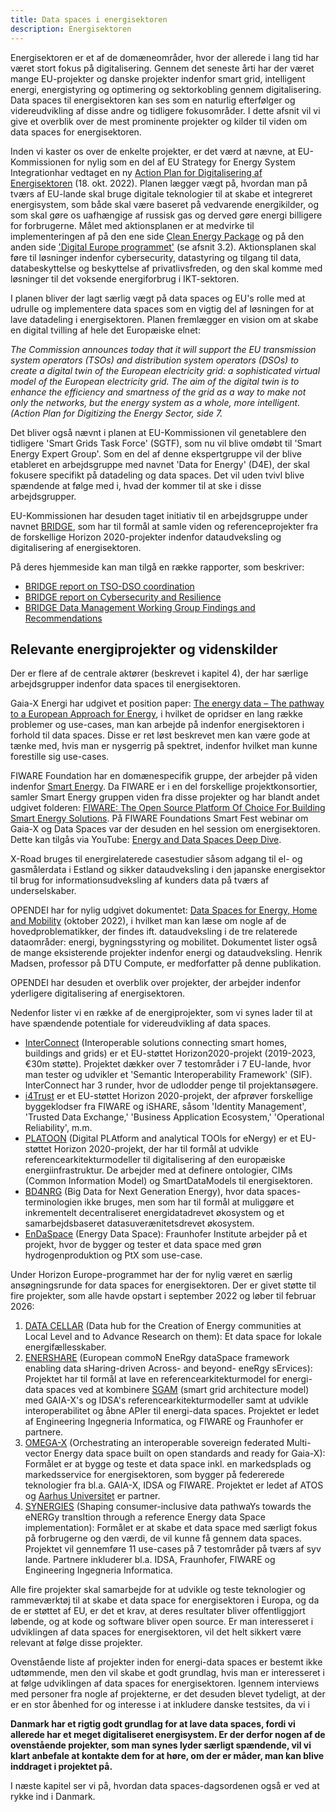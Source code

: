 ```yaml
---
title: Data spaces i energisektoren
description: Energisektoren
---
```


Energisektoren er et af de domæneområder, hvor der allerede i lang tid har været stort fokus på digitalisering. Gennem det seneste årti har der været mange EU-projekter og danske projekter indenfor smart grid, intelligent energi, energistyring og optimering og sektorkobling gennem digitalisering. Data spaces til energisektoren kan ses som en naturlig efterfølger og videreudvikling af disse andre og tidligere fokusområder. I dette afsnit vil vi give et overblik over de mest prominente projekter og kilder til viden om data spaces for energisektoren.

Inden vi kaster os over de enkelte projekter, er det værd at nævne, at EU-Kommissionen for nylig som en del af EU Strategy for Energy System Integrationhar vedtaget en ny [Action Plan for Digitalisering af Energisektoren](https://ec.europa.eu/info/law/better-regulation/have-your-say/initiatives/13141-Digitalising-the-energy-sector-EU-action-plan_en) (18. okt. 2022). Planen lægger vægt på, hvordan man på tværs af EU-lande skal bruge digitale teknologier til at skabe et integreret energisystem, som både skal være baseret på vedvarende energikilder, og som skal gøre os uafhængige af russisk gas og derved gøre energi billigere for forbrugerne. Målet med aktionsplanen er at medvirke til implementeringen af på den ene side [Clean Energy Package](https://energy.ec.europa.eu/topics/energy-strategy/clean-energy-all-europeans-package_en) og på den anden side ['Digital Europe programmet'](https://digital-strategy.ec.europa.eu/en/activities/digital-programme)
 (se afsnit 3.2). Aktionsplanen skal føre til løsninger indenfor cybersecurity, datastyring og tilgang til data, databeskyttelse og beskyttelse af privatlivsfreden, og den skal komme med løsninger til det voksende energiforbrug i IKT-sektoren.

I planen bliver der lagt særlig vægt på data spaces og EU's rolle med at udrulle og implementere data spaces som en vigtig del af løsningen for at lave datadeling i energisektoren. Planen fremlægger en vision om at skabe en digital tvilling af hele det Europæiske elnet:

_The Commission announces today that it will support the EU transmission system operators (TSOs) and distribution system operators (DSOs) to create a digital twin of the European electricity grid: a sophisticated virtual model of the European electricity grid. The aim of the digital twin is to enhance the efficiency and smartness of the grid as a way to make not only the networks, but the energy system as a whole, more intelligent. (Action Plan for Digitizing the Energy Sector, side 7._

Det bliver også nævnt i planen at EU-Kommissionen vil genetablere den tidligere 'Smart Grids Task Force' (SGTF), som nu vil blive omdøbt til 'Smart Energy Expert Group'. Som en del af denne ekspertgruppe vil der blive etableret en arbejdsgruppe med navnet 'Data for Energy' (D4E), der skal fokusere specifikt på datadeling og data spaces. Det vil uden tvivl blive spændende at følge med i, hvad der kommer til at ske i disse arbejdsgrupper.

EU-Kommissionen har desuden taget initiativ til en arbejdsgruppe under navnet [BRIDGE](https://bridge-smart-grid-storage-systems-digital-projects.ec.europa.eu/working-groups/data-management), som har til formål at samle viden og referenceprojekter fra de forskellige Horizon 2020-projekter indenfor dataudveksling og digitalisering af energisektoren.

På deres hjemmeside kan man tilgå en række rapporter, som beskriver:

- [BRIDGE report on TSO-DSO coordination](https://bridge-smart-grid-storage-systems-digital-projects.ec.europa.eu/sites/default/files/documents/working-groups/D3-12-f_BRIDGE-TSO-DSO-Coordination-report.pdf)
- [BRIDGE report on Cybersecurity and Resilience](https://bridge-smart-grid-storage-systems-digital-projects.ec.europa.eu/sites/default/files/documents/working-groups/D3-12-e_BRIDGE_Cybersecurity-report.pdf)
- [BRIDGE Data Management Working Group Findings and Recommendations](https://bridge-smart-grid-storage-systems-digital-projects.ec.europa.eu/sites/default/files/documents/working-groups/BRIDGE-Data-Management-WG-Findings-and-Reco-July-2019.pdf)

## Relevante energiprojekter og videnskilder

Der er flere af de centrale aktører (beskrevet i kapitel 4), der har særlige arbejdsgrupper indenfor data spaces til energisektoren.

Gaia-X Energi har udgivet et position paper: [The energy data – The pathway to a European Approach for Energy](https://gaia-x.eu/wp-content/uploads/files/2021-06/Gaia-X_Data-Space-Energy_Position-Paper.pdf), i hvilket de opridser en lang række problemer og use-cases, man kan arbejde på indenfor energisektoren i forhold til data spaces. Disse er ret løst beskrevet men kan være gode at tænke med, hvis man er nysgerrig på spektret, indenfor hvilket man kunne forestille sig use-cases.

FIWARE Foundation har en domænespecifik gruppe, der arbejder på viden indenfor [Smart Energy](https://www.fiware.org/about-us/smart-energy/). Da FIWARE er i en del forskellige projektkonsortier, samler Smart Energy gruppen viden fra disse projekter og har blandt andet udgivet folderen: [FIWARE: The Open Source Platform Of Choice For Building Smart Energy Solutions](https://www.fiware.org/wp-content/uploads/2018/10/Smart-Energy-Brochure-FIWARE-Web-1-2.pdf). På FIWARE Foundations Smart Fest webinar om Gaia-X og Data Spaces var der desuden en hel session om energisektoren. Dette kan tilgås via YouTube: [Energy and Data Spaces Deep Dive](https://www.youtube.com/watch?v=RgBGEprZkGI&list=PLR9elAI9JscRwbz9lAP_FkB9ek-szv0KK&index=13).

X-Road bruges til energirelaterede casestudier såsom adgang til el- og gasmålerdata i Estland og sikker dataudveksling i den japanske energisektor til brug for informationsudveksling af kunders data på tværs af underselskaber.

OPENDEI har for nylig udgivet dokumentet: [Data Spaces for Energy, Home and Mobility](https://www.opendei.eu/case-studies/data-spaces-for-energy-home-and-mobility/) (oktober 2022), i hvilket man kan læse om nogle af de hovedproblematikker, der findes ift. dataudveksling i de tre relaterede dataområder: energi, bygningsstyring og mobilitet. Dokumentet lister også de mange eksisterende projekter indenfor energi og dataudveksling. Henrik Madsen, professor på DTU Compute, er medforfatter på denne publikation.

OPENDEI har desuden et overblik over projekter, der arbejder indenfor yderligere digitalisering af energisektoren.

Nedenfor lister vi en række af de energiprojekter, som vi synes lader til at have spændende potentiale for videreudvikling af data spaces.

- [InterConnect](https://interconnectproject.eu/) (Interoperable solutions connecting smart homes, buildings and grids) er et EU-støttet Horizon2020-projekt (2019-2023, €30m støtte). Projektet dækker over 7 testområder i 7 EU-lande, hvor man tester og udvikler et 'Semantic Interoperability Framework' (SIF). InterConnect har 3 runder, hvor de udlodder penge til projektansøgere.
- [i4Trust](https://i4trust.org/) er et EU-støttet Horizon 2020-projekt, der afprøver forskellige byggeklodser fra FIWARE og iSHARE, såsom 'Identity Management', 'Trusted Data Exchange,' 'Business Application Ecosystem,' 'Operational Reliability', m.m.
- [PLATOON](https://www.google.com/url?sa=t&rct=j&q=&esrc=s&source=web&cd=&cad=rja&uact=8&ved=2ahUKEwjcn9370q38AhWCRPEDHbfWAIAQFnoECBIQAQ&url=https%3A%2F%2Fplatoon-project.eu%2Fplatoon-at-the-media-data-space-workshop%2F&usg=AOvVaw024z0YZv6Q-kNsj5e4QwqD) (Digital PLAtform and analytical TOOls for eNergy) er et EU-støttet Horizon 2020-projekt, der har til formål at udvikle referencearkitekturmodeller til digitalisering af den europæiske energiinfrastruktur. De arbejder med at definere ontologier, CIMs (Common Information Model) og SmartDataModels til energisektoren.
- [BD4NRG](https://www.bd4nrg.eu/about/the-project) (Big Data for Next Generation Energy), hvor data spaces-terminologien ikke bruges, men som har til formål at muliggøre et inkrementelt decentraliseret energidatadrevet økosystem og et samarbejdsbaseret datasuverænitetsdrevet økosystem.
- [EnDaSpace](https://www.iee.fraunhofer.de/de/projekte/suche/2021/EnDaSpace.html) (Energy Data Space): Fraunhofer Institute arbejder på et projekt, hvor de bygger og tester et data space med grøn hydrogenproduktion og PtX som use-case.

Under Horizon Europe-programmet har der for nylig været en særlig ansøgningsrunde for data spaces for energisektoren. Der er givet støtte til fire projekter, som alle havde opstart i september 2022 og løber til februar 2026:

1. [DATA CELLAR](https://datacellarproject.eu/) (Data hub for the Creation of Energy communities at Local Level and to Advance Research on them): Et data space for lokale energifællesskaber.
2. [ENERSHARE](https://ec.europa.eu/info/funding-tenders/opportunities/portal/screen/how-to-participate/org-details/998079755/project/101069831/program/43108390/details) (European commoN EneRgy dataSpace framework enabling data sHaring-driven Across- and beyond- eneRgy sErvices): Projektet har til formål at lave en referencearkitekturmodel for energi-data spaces ved at kombinere [SGAM](https://sgam-toolbox.org/) (smart grid architecture model) med GAIA-X's og IDSA's referencearkitekturmodeller samt at udvikle interoperabilitet og åbne APIer til energi-data spaces. Projektet er ledet af Engineering Ingegneria Informatica, og FIWARE og Fraunhofer er partnere.
3. [OMEGA-X](https://omega-x.eu/) (Orchestrating an interoperable sovereign federated Multi-vector Energy data space built on open standards and ready for Gaia-X): Formålet er at bygge og teste et data space inkl. en markedsplads og markedsservice for energisektoren, som bygger på federerede teknologier fra bl.a. GAIA-X, IDSA og FIWARE. Projektet er ledet af ATOS og [Aarhus Universitet](https://ditcom.au.dk/projects) er partner.
4. [SYNERGIES](https://enershare.eu/) (Shaping consumer-inclusive data pathwaYs towards the eNERGy transItion through a reference Energy data Space implementation): Formålet er at skabe et data space med særligt fokus på forbrugerne og den værdi, de vil kunne få gennem data spaces. Projektet vil gennemføre 11 use-cases på 7 testområder på tværs af syv lande. Partnere inkluderer bl.a. IDSA, Fraunhofer, FIWARE og Engineering Ingegneria Informatica.

Alle fire projekter skal samarbejde for at udvikle og teste teknologier og rammeværktøj til at skabe et data space for energisektoren i Europa, og da de er støttet af EU, er det et krav, at deres resultater bliver offentliggjort løbende, og at kode og software bliver open source. Er man interesseret i udviklingen af data spaces for energisektoren, vil det helt sikkert være relevant at følge disse projekter.

Ovenstående liste af projekter inden for energi-data spaces er bestemt ikke udtømmende, men den vil skabe et godt grundlag, hvis man er interesseret i at følge udviklingen af data spaces for energisektoren. Igennem interviews med personer fra nogle af projekterne, er det desuden blevet tydeligt, at der er en stor åbenhed for og interesse i at inkludere danske testsites, da vi i

**Danmark har et rigtig godt grundlag for at lave data spaces, fordi vi allerede har et meget digitaliseret energisystem. Er der derfor nogen af de ovenstående projekter, som man synes lyder særligt spændende, vil vi klart anbefale at kontakte dem for at høre, om der er måder, man kan blive inddraget i projektet på.**

I næste kapitel ser vi på, hvordan data spaces-dagsordenen også er ved at rykke ind i Danmark.
